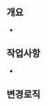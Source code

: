 ## 개요
-

## 작업사항
-

## 변경로직

<!--
## 주의사항
- PR 제목의 형식은 커밋 메시지의 제목 형식과 동일하다.
- 제목에는 이 PR이 무엇을 했는지 명시해주기
- (예시) feat: 로그인 토큰 발행 기능 추가 -->
